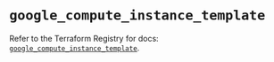 # `google_compute_instance_template`

Refer to the Terraform Registry for docs: [`google_compute_instance_template`](https://registry.terraform.io/providers/hashicorp/google/5.36.0/docs/resources/compute_instance_template).
